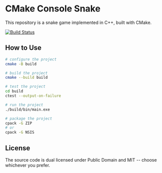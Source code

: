 # CMake Console Snake
This repository is a snake game implemented in C++, built with CMake. 

[![Build Status](https://github.com/xLab-HDU/cmake-console-snake/actions/workflows/ci.yml/badge.svg)](https://github.com/xLab-HDU/RedBall/actions)

## How to Use

```sh
# configure the project
cmake -B build

# build the project
cmake --build build

# test the project
cd build
ctest --output-on-failure

# run the project
./build/bin/main.exe

# package the project
cpack -G ZIP
# or
cpack -G NSIS
```

## License

The source code is dual licensed under Public Domain and MIT -- choose whichever you prefer.
